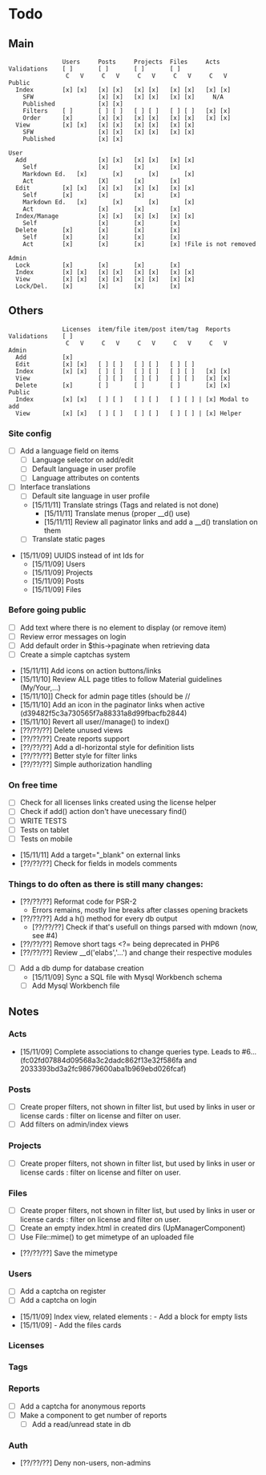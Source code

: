 # Todo

## Main

```
               Users     Posts     Projects  Files     Acts
Validations    [ ]       [ ]       [ ]       [ ]
                C   V     C   V     C   V     C   V     C   V
Public
  Index        [x] [x]   [x] [x]   [x] [x]   [x] [x]   [x] [x]
    SFW                  [x] [x]   [x] [x]   [x] [x]     N/A
    Published            [x] [x]
    Filters    [ ]       [ ] [ ]   [ ] [ ]   [ ] [ ]   [x] [x]
    Order      [x]       [x] [x]   [x] [x]   [x] [x]   [x] [x]
  View         [x] [x]   [x] [x]   [x] [x]   [x] [x]
    SFW                  [x] [x]   [x] [x]   [x] [x]
    Published            [x] [x]

User
  Add                    [x] [x]   [x] [x]   [x] [x]
    Self                 [x]       [x]       [x]
    Markdown Ed.   [x]       [x]       [x]       [x]
    Act                  [X]       [x]       [x]
  Edit         [x] [x]   [x] [x]   [x] [x]   [x] [x]
    Self       [x]       [x]       [x]       [x]
    Markdown Ed.   [x]       [x]       [x]       [x]
    Act                  [x]       [x]       [x]
  Index/Manage           [x] [x]   [x] [x]   [x] [x]
    Self                 [x]       [x]       [x]
  Delete       [x]       [x]       [x]       [x]
    Self       [x]       [x]       [x]       [x]
    Act        [x]       [x]       [x]       [x] !File is not removed

Admin
  Lock         [x]       [x]       [x]       [x]
  Index        [x] [x]   [x] [x]   [x] [x]   [x] [x]
  View         [x] [x]   [x] [x]   [x] [x]   [x] [x]
  Lock/Del.    [x]       [x]       [x]       [x]
```

## Others

```
               Licenses  item/file item/post item/tag  Reports
Validations    [ ]
                C   V     C   V     C   V     C   V     C   V
Admin
  Add          [x]
  Edit         [x] [x]   [ ] [ ]   [ ] [ ]   [ ] [ ]   
  Index        [x] [x]   [ ] [ ]   [ ] [ ]   [ ] [ ]   [x] [x]
  View                   [ ] [ ]   [ ] [ ]   [ ] [ ]   [x] [x]
  Delete       [x]       [ ]       [ ]       [ ]       [x] [x] 
Public
  Index        [x] [x]   [ ] [ ]   [ ] [ ]   [ ] [ ] | [x] Modal to add
  View         [x] [x]   [ ] [ ]   [ ] [ ]   [ ] [ ] | [x] Helper

```

### Site config
  - [ ] Add a language field on items
    - [ ] Language selector on add/edit
    - [ ] Default language in user profile
    - [ ] Language attributes on contents
  - [ ] Interface translations
    - [ ] Default site language in user profile
    - [15/11/11] Translate strings (Tags and related is not done)
      - [15/11/11] Translate menus (proper __d() use)
      - [15/11/11] Review all paginator links and add a \__d() translation on them
    - [ ] Translate static pages 
  - [15/11/09] UUIDS instead of int Ids for
    - [15/11/09] Users
    - [15/11/09] Projects
    - [15/11/09] Posts
    - [15/11/09] Files
 

### Before going public
  - [ ] Add text where there is no element to display (or remove item)
  - [ ] Review error messages on login
  - [ ] Add default order in $this->paginate when retrieving data
  - [ ] Create a simple captchas system
  - [15/11/11] Add icons on action buttons/links
  - [15/11/10] Review ALL page titles to follow Material guidelines (My/Your,...)
  - [15/11/10]] Check for admin page titles (should be <controller>/<action>/<optionnal title>
  - [15/11/10] Add an icon in the paginator links when active (d39482f5c3a730565f7a88331a8d99fbacfb2844)
  - [15/11/10] Revert all user/<controler>/manage() to index()
  - [??/??/??] Delete unused views
  - [??/??/??] Create reports support
  - [??/??/??] Add a dl-horizontal style for definition lists
  - [??/??/??] Better style for filter links
  - [??/??/??] Simple authorization handling

### On free time
  - [ ] Check for all licenses links created using the license helper
  - [ ] Check if add() action don't have unecessary find()
  - [ ] WRITE TESTS
  - [ ] Tests on tablet
  - [ ] Tests on mobile
  - [15/11/11] Add a target="_blank" on external links
  - [??/??/??] Check for fields in models comments

### Things to do often as there is still many changes:
  - [??/??/??] Reformat code for PSR-2
    - Errors remains, mostly line breaks after classes opening brackets
  - [??/??/??] Add a h() method for every db output
    - [??/??/??] Check if that's usefull on things parsed with mdown (now, see #4)
  - [??/??/??] Remove short tags <?= being deprecated in PHP6
  - [??/??/??] Review \__d('elabs','...') and change their respective modules
  - [ ] Add a db dump for database creation
    - [15/11/09] Sync a SQL file with Mysql Workbench schema
    - [ ] Add Mysql Workbench file
## Notes

### Acts
  - [15/11/09] Complete associations to change queries type. Leads to #6... (fc02fd07884d09568a3c2dadc862f13e32f586fa and 2033393bd3a2fc98679600aba1b969ebd026fcaf)

### Posts
  - [ ] Create proper filters, not shown in filter list, but used by links in 
    user or license cards : filter on license and filter on user.
  - [ ] Add filters on admin/index views

### Projects
  - [ ] Create proper filters, not shown in filter list, but used by links in 
    user or license cards : filter on license and filter on user.

### Files
  - [ ] Create proper filters, not shown in filter list, but used by links in 
    user or license cards : filter on license and filter on user.
  - [ ] Create an empty index.html in created dirs (UpManagerComponent)
  - [ ] Use File::mime() to get mimetype of an uploaded file
  - [??/??/??] Save the mimetype

### Users
  - [ ] Add a captcha on register
  - [ ] Add a captcha on login
  - [15/11/09] Index view, related elements : - Add a block for empty lists
  - [15/11/09]                                - Add the files cards

### Licenses

### Tags

### Reports
  - [ ] Add a captcha for anonymous reports
  - [ ] Make a component to get number of reports
    - [ ] Add a read/unread state in db

### Auth
  - [??/??/??] Deny non-users, non-admins
